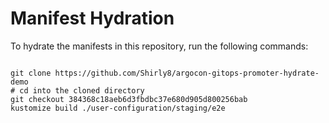 
# Manifest Hydration

To hydrate the manifests in this repository, run the following commands:

```shell

git clone https://github.com/Shirly8/argocon-gitops-promoter-hydrate-demo
# cd into the cloned directory
git checkout 384368c18aeb6d3fbdbc37e680d905d800256bab
kustomize build ./user-configuration/staging/e2e
```
